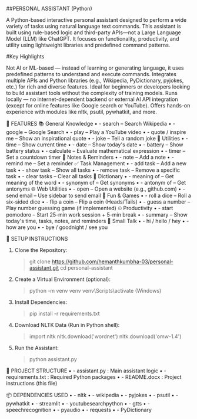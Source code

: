 ##PERSONAL ASSISTANT (Python)

A Python-based interactive personal assistant designed to perform a wide variety of tasks using natural language text commands. This assistant is built using rule-based logic and third-party APIs—not a Large Language Model (LLM) like ChatGPT. It focuses on functionality, productivity, and utility using lightweight libraries and predefined command patterns.


#Key Highlights

Not AI or ML-based — instead of learning or generating language, it uses predefined patterns to understand and execute commands.
Integrates multiple APIs and Python libraries (e.g., Wikipedia, PyDictionary, pyjokes, etc.) for rich and diverse features.
Ideal for beginners or developers looking to build assistant tools without the complexity of training models.
Runs locally — no internet-dependent backend or external AI API integration (except for online features like Google search or YouTube).
Offers hands-on experience with modules like nltk, psutil, pywhatkit, and more.


🚀 FEATURES
📚 General Knowledge
•	- search <query> – Search Wikipedia
•	- google <query> – Google Search
•	- play <query> – Play a YouTube video
•	- quote / inspire me – Show an inspirational quote
•	- joke – Tell a random joke
📏 Utilities
•	- time – Show current time
•	- date – Show today's date
•	- battery – Show battery status
•	- calculate <expression> – Evaluate mathematical expression
•	- timer <seconds> – Set a countdown timer
📝 Notes & Reminders
•	- note <text> – Add a note
•	- remind me <text> – Set a reminder
✅ Task Management
•	- add task <task> – Add a new task
•	- show task – Show all tasks
•	- remove task <number> – Remove a specific task
•	- clear tasks – Clear all tasks
📖 Dictionary
•	- meaning of <word> – Get meaning of the word
•	- synonym of <word> – Get synonyms
•	- antonym of <word> – Get antonyms
🌐 Web Utilities
•	- open <website> – Open a website (e.g., github.com)
•	- send email – Use sidebar to send email
🎲 Fun & Games
•	- roll a dice – Roll a six-sided dice
•	- flip a coin – Flip a coin (Heads/Tails)
•	- guess a number – Play number guessing game (if implemented)
⏲ Productivity
•	- start pomodoro – Start 25-min work session + 5-min break
•	- summary – Show today's time, tasks, notes, and reminders
💬 Small Talk
•	- hi / hello / hey
•	- how are you
•	- bye / goodnight / see you



🔧 SETUP INSTRUCTIONS

1. Clone the Repository:
   > git clone https://github.com/hemanthkumbha-03/personal-assistant.git
   > cd personal-assistant

2. Create a Virtual Environment (optional):
   > python -m venv venv
   > venv\Scripts\activate  (Windows)

3. Install Dependencies:
   > pip install -r requirements.txt

4. Download NLTK Data (Run in Python shell):
   > import nltk
   > nltk.download('wordnet')
   > nltk.download('omw-1.4')

5. Run the Assistant:
   > python assistant.py


📁 PROJECT STRUCTURE
•	- assistant.py : Main assistant logic
•	- requirements.txt : Required Python packages
•	- README.docx : Project instructions (this file)


📦 DEPENDENCIES USED
•	- nltk
•	- wikipedia
•	- pyjokes
•	- psutil
•	- pywhatkit
•	- streamlit
•	- youtubesearchpython
•	- gtts
•	- speechrecognition
•	- pyaudio
•	- requests
•	- PyDictionary

